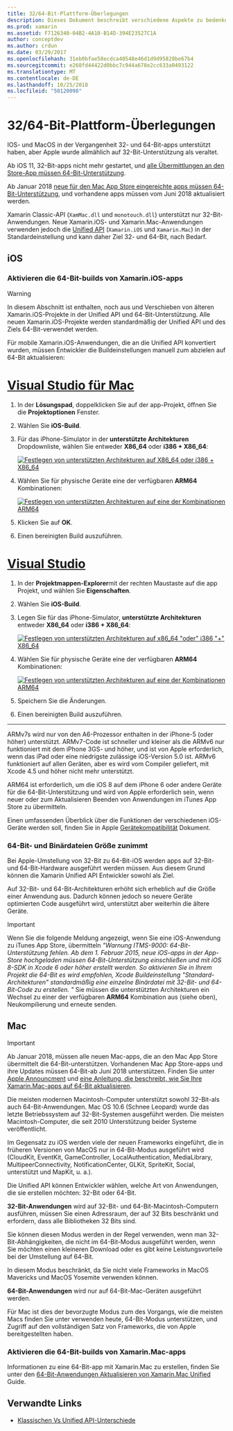 ```yaml
---
title: 32/64-Bit-Plattform-Überlegungen
description: Dieses Dokument beschreibt verschiedene Aspekte zu bedenken, wenn es sich bei 32-Bit und 64-Bit-Architekturen für eine Xamarin.iOS oder Xamarin.Mac-Anwendung als Ziel.
ms.prod: xamarin
ms.assetid: F7126340-04B2-4A10-B14D-394E23527C1A
author: conceptdev
ms.author: crdun
ms.date: 03/29/2017
ms.openlocfilehash: 31eb0bfae58ecdca40548e46d1d9d95828be67b4
ms.sourcegitcommit: e268fd44422d0bbc7c944a678e2cc633a0493122
ms.translationtype: MT
ms.contentlocale: de-DE
ms.lasthandoff: 10/25/2018
ms.locfileid: "50120098"
---
```

# <a name="3264-bit-platform-considerations"></a>32/64-Bit-Plattform-Überlegungen

IOS- und MacOS in der Vergangenheit 32- und 64-Bit-apps unterstützt haben, aber Apple wurde allmählich auf 32-Bit-Unterstützung als veraltet.

Ab iOS 11, 32-Bit-apps nicht mehr gestartet, und [alle Übermittlungen an den Store-App müssen 64-Bit-Unterstützung](https://developer.apple.com/news/?id=06282017b).

Ab Januar 2018 [neue für den Mac App Store eingereichte apps müssen 64-Bit-Unterstützung](https://developer.apple.com/news/?id=06282017a), und vorhandene apps müssen vom Juni 2018 aktualisiert werden.

Xamarin Classic-API (`XamMac.dll` und `monotouch.dll`) unterstützt nur 32-Bit-Anwendungen. Neue Xamarin.iOS- und Xamarin.Mac-Anwendungen verwenden jedoch die [Unified API](~/cross-platform/macios/unified/index.md) (`Xamarin.iOS` und `Xamarin.Mac`) in der Standardeinstellung und kann daher Ziel 32- und 64-Bit, nach Bedarf.

## <a name="ios"></a>iOS

<a name="enable-64" />

### <a name="enabling-64-bit-builds-of-xamarinios-apps"></a>Aktivieren die 64-Bit-builds von Xamarin.iOS-apps

> [!WARNING]
> In diesem Abschnitt ist enthalten, noch aus und Verschieben von älteren Xamarin.iOS-Projekte in der Unified API und 64-Bit-Unterstützung. Alle neuen Xamarin.iOS-Projekte werden standardmäßig der Unified API und des Ziels 64-Bit-verwendet werden.

Für mobile Xamarin.iOS-Anwendungen, die an die Unified API konvertiert wurden, müssen Entwickler die Buildeinstellungen manuell zum abzielen auf 64-Bit aktualisieren:

# <a name="visual-studio-for-mactabmacos"></a>[Visual Studio für Mac](#tab/macos)

1. In der **Lösungspad**, doppelklicken Sie auf der app-Projekt, öffnen Sie die **Projektoptionen** Fenster.
2. Wählen Sie **iOS-Build**.
3. Für das iPhone-Simulator in der **unterstützte Architekturen** Dropdownliste, wählen Sie entweder **X86\_64** oder **i386 + X86\_64**:

   [![Festlegen von unterstützten Architekturen auf X86\_64 oder i386 + X86\_64](Images/Image01.png "Setting Supported architectures to x86\_64 or i386 + x86\_64")](Images/Image01-large.png#lightbox) 

4. Wählen Sie für physische Geräte eine der verfügbaren **ARM64** Kombinationen:

   [![Festlegen von unterstützten Architekturen auf eine der Kombinationen ARM64](Images/Image02.png "Einstellung unterstützt Architekturen, die eine der Kombinationen ARM64")](Images/Image02-large.png#lightbox)

5. Klicken Sie auf **OK**.
6. Einen bereinigten Build auszuführen.

# <a name="visual-studiotabwindows"></a>[Visual Studio](#tab/windows)

1. In der **Projektmappen-Explorer**mit der rechten Maustaste auf die app Projekt, und wählen Sie **Eigenschaften**.
2. Wählen Sie **iOS-Build**.
3. Legen Sie für das iPhone-Simulator, **unterstützte Architekturen** entweder **X86\_64** oder **i386 + X86\_64**: 

   [![Festlegen von unterstützten Architekturen auf x86_64 "oder" i386 "+" X86\_64](Images/VS02.png "Setting Supported architectures to x86_64 or i386 + x86\_64")](Images/VS02-large.png#lightbox)

4. Wählen Sie für physische Geräte eine der verfügbaren **ARM64** Kombinationen:
    
   [![Festlegen von unterstützten Architekturen auf eine der Kombinationen ARM64](Images/VS01.png "Einstellung unterstützt Architekturen, die eine der Kombinationen ARM64")](Images/VS01-large.png#lightbox)

5. Speichern Sie die Änderungen.
6. Einen bereinigten Build auszuführen.

-----

ARMv7s wird nur von den A6-Prozessor enthalten in der iPhone-5 (oder höher) unterstützt. ARMv7-Code ist schneller und kleiner als die ARMv6 nur funktioniert mit dem iPhone 3GS- und höher, und ist von Apple erforderlich, wenn das iPad oder eine niedrigste zulässige iOS-Version 5.0 ist. ARMv6 funktioniert auf allen Geräten, aber es wird vom Compiler geliefert, mit Xcode 4.5 und höher nicht mehr unterstützt. 

ARM64 ist erforderlich, um die iOS 8 auf dem iPhone 6 oder andere Geräte für die 64-Bit-Unterstützung und wird von Apple erforderlich sein, wenn neuer oder zum Aktualisieren Beenden von Anwendungen im iTunes App Store zu übermitteln.

Einen umfassenden Überblick über die Funktionen der verschiedenen iOS-Geräte werden soll, finden Sie in Apple [Gerätekompatibilität](https://developer.apple.com/library/content/documentation/DeviceInformation/Reference/iOSDeviceCompatibility/DeviceCompatibilityMatrix/DeviceCompatibilityMatrix.html) Dokument.

### <a name="64-bit-and-binary-size-increases"></a>64-Bit- und Binärdateien Größe zunimmt

Bei Apple-Umstellung von 32-Bit zu 64-Bit-iOS werden apps auf 32-Bit- und 64-Bit-Hardware ausgeführt werden müssen. Aus diesem Grund können die Xamarin Unified API Entwickler sowohl als Ziel.

Auf 32-Bit- und 64-Bit-Architekturen erhöht sich erheblich auf die Größe einer Anwendung aus. Dadurch können jedoch so neuere Geräte optimierten Code ausgeführt wird, unterstützt aber weiterhin die ältere Geräte.

> [!IMPORTANT]
> Wenn Sie die folgende Meldung angezeigt, wenn Sie eine iOS-Anwendung zu iTunes App Store, übermitteln _"Warnung ITMS-9000: 64-Bit-Unterstützung fehlen. Ab dem 1. Februar 2015, neue iOS-apps in der App-Store hochgeladen müssen 64-Bit-Unterstützung einschließen und mit iOS 8-SDK in Xcode 6 oder höher erstellt werden. So aktivieren Sie in Ihrem Projekt die 64-Bit es wird empfohlen, Xcode Buildeinstellung "Standard-Architekturen" standardmäßig eine einzelne Binärdatei mit 32-Bit- und 64-Bit-Code zu erstellen. "_ Sie müssen die unterstützten Architekturen ein Wechsel zu einer der verfügbaren **ARM64** Kombination aus (siehe oben), Neukompilierung und erneute senden.

## <a name="mac"></a>Mac

> [!IMPORTANT]
> Ab Januar 2018, müssen alle neuen Mac-apps, die an den Mac App Store übermittelt die 64-Bit-unterstützen. Vorhandenen Mac App Store-apps und ihre Updates müssen 64-Bit-ab Juni 2018 unterstützen. Finden Sie unter [Apple Announcment](https://developer.apple.com/news/?id=06282017a) und [eine Anleitung, die beschreibt, wie Sie Ihre Xamarin.Mac-apps auf 64-Bit aktualisieren](~/cross-platform/macios/32-and-64/mac-64-bit.md).

Die meisten modernen Macintosh-Computer unterstützt sowohl 32-Bit-als auch 64-Bit-Anwendungen.   Mac OS 10.6 (Schnee Leopard) wurde das letzte Betriebssystem auf 32-Bit-Systemen ausgeführt werden.   Die meisten Macintosh-Computer, die seit 2010 Unterstützung beider Systeme veröffentlicht.

Im Gegensatz zu iOS werden viele der neuen Frameworks eingeführt, die in früheren Versionen von MacOS nur in 64-Bit-Modus ausgeführt wird (CloudKit, EventKit, GameController, LocalAuthentication, MediaLibrary, MultipeerConnectivity, NotificationCenter, GLKit, SpriteKit, Social, unterstützt und MapKit, u. a.).

Die Unified API können Entwickler wählen, welche Art von Anwendungen, die sie erstellen möchten: 32-Bit oder 64-Bit.

**32-Bit-Anwendungen** wird auf 32-Bit- und 64-Bit-Macintosh-Computern ausführen, müssen Sie einen Adressraum, der auf 32 Bits beschränkt und erfordern, dass alle Bibliotheken 32 Bits sind.

Sie können diesen Modus werden in der Regel verwenden, wenn man 32-Bit-Abhängigkeiten, die nicht im 64-Bit-Modus ausgeführt werden, wenn Sie möchten einen kleineren Download oder es gibt keine Leistungsvorteile bei der Umstellung auf 64-Bit.

In diesem Modus beschränkt, da Sie nicht viele Frameworks in MacOS Mavericks und MacOS Yosemite verwenden können.

**64-Bit-Anwendungen** wird nur auf 64-Bit-Mac-Geräten ausgeführt werden.

Für Mac ist dies der bevorzugte Modus zum des Vorgangs, wie die meisten Macs finden Sie unter verwenden heute, 64-Bit-Modus unterstützen, und Zugriff auf den vollständigen Satz von Frameworks, die von Apple bereitgestellten haben.

### <a name="enabling-64-bit-builds-of-xamarinmac-apps"></a>Aktivieren die 64-Bit-builds von Xamarin.Mac-apps

Informationen zu eine 64-Bit-app mit Xamarin.Mac zu erstellen, finden Sie unter den [64-Bit-Anwendungen Aktualisieren von Xamarin.Mac Unified](~/cross-platform/macios/32-and-64/mac-64-bit.md) Guide.

## <a name="related-links"></a>Verwandte Links

- [Klassischen Vs Unified API-Unterschiede](https://developer.xamarin.com/releases/ios/api_changes/classic-vs-unified-8.6.0/)
